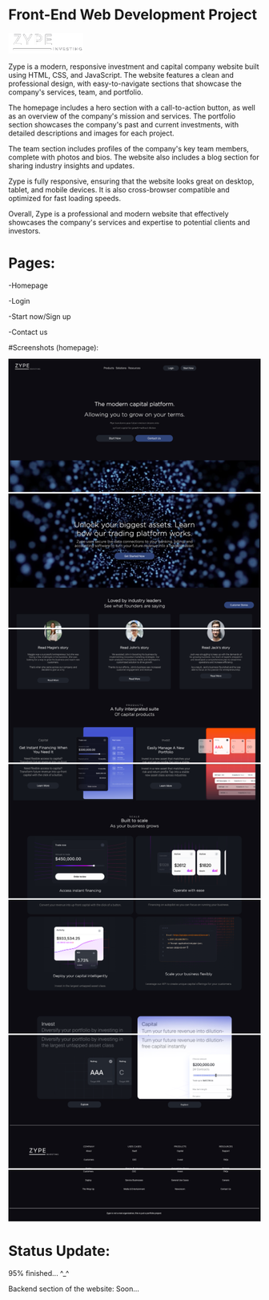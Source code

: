 # Front-End Web Development Project
![logo](/assets/zypelogo.png?raw=true "ss")


Zype is a modern, responsive investment and capital company website built using HTML, CSS, and JavaScript. The website features a clean and professional design, with easy-to-navigate sections that showcase the company's services, team, and portfolio.

The homepage includes a hero section with a call-to-action button, as well as an overview of the company's mission and services. The portfolio section showcases the company's past and current investments, with detailed descriptions and images for each project.

The team section includes profiles of the company's key team members, complete with photos and bios. The website also includes a blog section for sharing industry insights and updates.

Zype is fully responsive, ensuring that the website looks great on desktop, tablet, and mobile devices. It is also cross-browser compatible and optimized for fast loading speeds.

Overall, Zype is a professional and modern website that effectively showcases the company's services and expertise to potential clients and investors.

# Pages: 
-Homepage

-Login

-Start now/Sign up

-Contact us

#Screenshots (homepage): 

![Screenshot](/screenshots/2.png?raw=true "ss")
![Screenshot](/screenshots/3.png?raw=true "ss")
![Screenshot](/screenshots/4.png?raw=true "ss")
![Screenshot](/screenshots/5.png?raw=true "ss")
![Screenshot](/screenshots/6.png?raw=true "ss")
![Screenshot](/screenshots/7.png?raw=true "ss")
![Screenshot](/screenshots/8.png?raw=true "ss")





# Status Update:
95% finished... ^_^

Backend section of the website: Soon...
